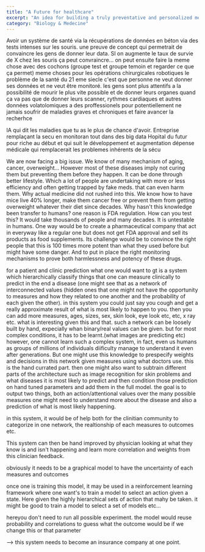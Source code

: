 ```yaml
---
title: "A Future for healthcare"
excerpt: "An idea for building a truly preventative and personalized medicine, future. "
category: "Biology & Medecine"
---
```


Avoir un système de santé via la récupérations de données en béton via des tests intenses sur les souris.  une preuve de concept qui permetrait de convaincre les gens de donner leur data. SI on augmente le taux de survie de X chez les souris ça peut convraincre... on peut ensuite faire la meme chose avec des cochons (groupe test et groupe temoin et regarder ce que ça permet)
meme choses pour les opérations chirurgicales robotiques
le problème de la santé du 21 eme siecle c'est que personne ne veut donner ses données et ne veut être monitoré. les gens sont plus attentifs a la possibilité de mourir le plus vite possible et de donner leurs organes quand ça va pas que de donner leurs scanner, rythmes cardiaques et autres données volatolomiques a des proffessionels pour potentiellement ne jamais soufrir de maladies graves et chroniques et faire avancer la recherhce

IA qui dit les maladies que tu as le plus de chance d'avoir. 
Entreprise remplaçant la secu en monitoran tout dans des big data 
Hopital du futur pour riche au début et qui suit le développement et augmentation dépense médicale qui remplacerait les problemes inhérents de la sécu


We are now facing a big issue. We know of many mechanism of aging, cancer, overweight...
However most of these diseases imply not curing them but preventing them before they happen.
It can be done through better lifestyle. Which a lot of people are undertaking with more or less efficiency and often getting trapped by fake meds. that can even harm them.
Why actual medicine did not rushed into this. We know how to have mice live 40% longer, make them cancer free or prevent them from getting overweight whatever their diet since decades. Why hasn't this knowledge been transfer to humans? one reason is FDA regulation. How can you test this? It would take thousands of people and many decades. It is untestable in humans. One way would be to create a pharmaceutical company that act in everyway like a regular one but does not get FDA approval and sell its products as food supplements. Its challenge would be to convince the right people that this is 100 times more potent than what they used before but might have some danger. And to put in place the right monitoring mechanisms to prove both harmlessness and potency of these drugs.


for a patient and clinic prediction what one would want to gt is a system which hierarchically classify things that one can measure clinically to predict in the end a disease (one might see that as a network of interconnected values (hidden ones that one might not have the opportunity to measures and how they related to one another and the probability of each given the other). in this system you could just say you cough and get a really approximate result of what is most likely to happen to you. then you can add more measures, ages, sizes, sex, skin look, eye look etc, etc, x ray etc. what is interesting given this and that. such a network can be loosely built by hand, expecially whan binary/real values can be given. but for most complex conditions, it has to be learnt.(what images are predicting etc) however, one cannot learn such a complex system, in fact, even us humans as groups of millions of individuals diificulty manage to understand it even after generations. But one might use this knowledge to prespecify weights and decisions in this network given measures using what doctors use. this is the hand currated part. then one might also want to subtrain different parts of the architecture such as image recognition for skin problems and what diseases it is most likely to predict and then condition those prediction on hand tuned parameters and add them in the full model. the goal is to output two things, both an action/attentional values over the many possible measures one might need to understand more about the disease and also a prediction of what is most likely happening. 

in this system, it would be of help both for the clinitian community to categorize in one network, the realtionship of each measures to outcomes etc. 

This system can then be hand improved by physician looking at what they know is and isn't happening and learn more correlation and weights from this clinician feedback. 

obviously it needs to be a graphical model to have the uncertainty of each measures and outcomes

once one is training this model, it may be used in a reinforcement learning framework where one want's to train a model to select an action given a state. Here given the highly hierarchical sets of action that mahy be taken. it might be good to train a model to select a set of models etc... 

hereyou don't need to run all possible experiment. the model would reuse probability and correlations to guess what the outcome would be if we change this or that parameter

--> this system needs to become an insurance company at one point. 